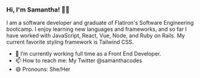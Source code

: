 ### Hi, I'm Samantha! 👋🏾


I am a software developer and graduate of Flatiron's Software Engineering bootcamp. I enjoy learning new languages and frameworks, and so far I have worked with JavaScript, React, Vue, Node, and Ruby on Rails. My current favorite styling framework is Tailwind CSS.

- 🔭 I’m currently working full time as a Front End Developer.
- 📫 How to reach me: My Twitter @samanthacodes
- 😄 Pronouns: She/Her




